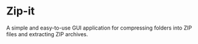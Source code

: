 # Zip-it
A simple and easy-to-use GUI application for compressing folders into ZIP files and extracting ZIP archives.
